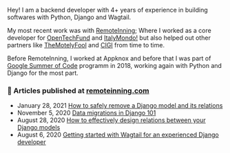 Hey! I am a backend developer with 4+ years of experience in building softwares with Python, Django and Wagtail.

My most recent work was with [RemoteInning](https://www.remoteinning.com/); Where I worked as a core developer for [OpenTechFund](https://www.opentech.fund/) and [ItalyMondo!](https://italymondo.com/) but also helped out other partners like [TheMotelyFool](https://www.fool.com/) and [CIGI](https://www.opentech.fund/) from time to time.

Before RemoteInning, I worked at Appknox and before that I was part of [Google Summer of Code](https://summerofcode.withgoogle.com/) programm in 2018, working again with Python and Django for the most part.

### 📝 Articles published at [remoteinning.com](http://remoteinning.com/)

* January 28, 2021 [How to safely remove a Django model and its relations](https://www.remoteinning.com/blog/how-to-safely-remove-django-model-and-its-relations) 
* November 5, 2020 [Data migrations in Django 101](https://www.remoteinning.com/blog/data-migrations-in-django-101) 
* August 28, 2020 [How to effectively design relations between your Django models](https://www.remoteinning.com/blog/how-to-effectively-design-relations-between-your-django-models) 
* August 6, 2020 [Getting started with Wagtail for an experienced Django developer](https://www.remoteinning.com/blog/getting-started-with-wagtail-for-an-experienced-django-developer)
